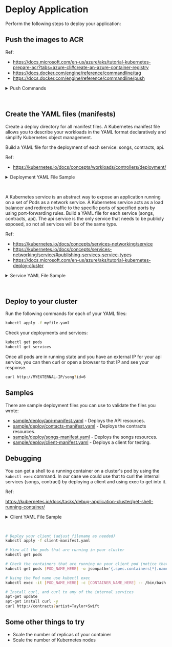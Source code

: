 # Deploy Application

Perform the following steps to deploy your application:

## Push the images to ACR

Ref:

* https://docs.microsoft.com/en-us/azure/aks/tutorial-kubernetes-prepare-acr?tabs=azure-cli#create-an-azure-container-registry
* https://docs.docker.com/engine/reference/commandline/tag
* https://docs.docker.com/engine/reference/commandline/push

<details>
  <summary>Push Commands</summary>

```bash
# Set variables (adjust as needed)
ACR_NAME=akslab

az login
az acr login --name $

# For each of the images you build in the `Deploy to Docker` section
# Tag it so that you can push it to your ACR 
docker tag songs:1.0.0 $ACR_NAME.azurecr.io/songs:1.0.0

# Push it to your ACR
docker push $ACR_NAME.azurecr.io/songs:1.0.0

# Check ACR repositories
az acr repository list --name $ACR_NAME --output table

# Check the tags in your repository
az acr repository show-tags --name $ACR_NAME --repository songs --output table
```

</details>

&nbsp;

## Create the YAML files (manifests)

Create a deploy directory for all manifest files. A Kubernetes manifest file allows you to describe your workloads in the YAML format declaratively and simplify Kubernetes object management.

Build a YAML file for the deployment of each service: songs, contracts, api.

Ref:
* https://kubernetes.io/docs/concepts/workloads/controllers/deployment/

<details>
  <summary>Deployment YAML File Sample</summary>

```yaml
apiVersion: apps/v1
kind: Deployment
metadata:
  name: songs-app
  labels:
    app: songs
spec:
  replicas: 1
  selector:
    matchLabels:
      app: songs
  template:
    metadata:
      labels:
        app: songs
    spec:
      containers:
      - name: songs
        image: pelasneakslabacr.azurecr.io/songs:1.0.0
        ports:
        - containerPort: 80
```

</details>

&nbsp;

A Kubernetes service is an abstract way to expose an application running on a set of Pods as a network service.
A Kubernetes service acts as a load balancer and redirects traffic to the specific ports of specified ports by using port-forwarding rules.
Build a YAML file for each service (songs, contracts, api). The api service is the only service that needs to be publicly exposed, so not all services will be of the same type.

Ref:

* https://kubernetes.io/docs/concepts/services-networking/service
* https://kubernetes.io/docs/concepts/services-networking/service/#publishing-services-service-types
* https://docs.microsoft.com/en-us/azure/aks/tutorial-kubernetes-deploy-cluster

<details>
  <summary>Service YAML File Sample</summary>

```yaml
apiVersion: v1
kind: Service
metadata:
  name: songs
spec:
  type: ClusterIP
  ports:
  - port: 80
  selector:
    app: songs
```

</details>

&nbsp;

## Deploy to your cluster

Run the following commands for each of your YAML files:

```bash
kubectl apply -f myfile.yaml
```

Check your deployments and services:

```bash
kubectl get pods 
kubectl get services
```

Once all pods are in running state and you have an external IP for your api service, you can then curl or open a browser to that IP and see your response.

```bash
curl http://MYEXTERNAL-IP/song?id=6
```

## Samples

There are sample deployment files you can use to validate the files you wrote:

- [sample/deploy/api-manifest.yaml](sample/deploy/api-manifest.yaml) - Deploys the API resources.
- [sample/deploy/contacts-manifest.yaml](sample/deploy/contracts-manifest.yaml) - Deploys the contracts resources.
- [sample/deploy/songs-manifest.yaml](sample/deploy/songs-manifest.yaml) - Deploys the songs resources.
- [sample/deploy/client-manifest.yaml](sample/deploy/client-manifest.yaml) - Deploys a client for testing.

## Debugging

You can get a shell to a running container on a cluster's pod by using the `kubectl exec` command. In our case we could use that to curl the internal services (songs, contract) by deploying a client and using exec to get into it.

Ref:

https://kubernetes.io/docs/tasks/debug-application-cluster/get-shell-running-container/

<details>
  <summary>Client YAML File Sample</summary>

```yml
apiVersion: apps/v1
kind: Deployment
metadata:
  labels:
    app: client
  name: client
  namespace: default
spec:
  replicas: 1
  selector:
    matchLabels:
      app: client
  template:
    metadata:
      labels:
        app: client
        version: v1
      name: client
    spec:
      containers:
      - name: client
        image: ubuntu
        command: ["/bin/bash", "-ec", "while :; do echo '.'; sleep 5 ; done"]
```

</details>

&nbsp;

```bash
# Deploy your client (adjust filename as needed)
kubectl apply -f client-manifest.yaml

# View all the pods that are running in your cluster
kubectl get pods

# Check the containers that are running on your client pod (notice that an istio sidecar container is running on every pod -more on that later :)
kubectl get pods [POD_NAME_HERE] -o jsonpath='{.spec.containers[*].name}'

# Using the Pod name use kubectl exec 
kubectl exec -it [POD_NAME_HERE] -c [CONTAINER_NAME_HERE] -- /bin/bash

# Install curl, and curl to any of the internal services
apt-get update
apt-get install curl -y
curl http://contracts?artist=Taylor+Swift
```

## Some other things to try

* Scale the number of replicas of your container
* Scale the number of Kubernetes nodes
